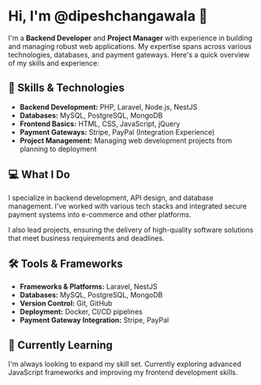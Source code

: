 # Hi, I'm @dipeshchangawala 👋

I'm a **Backend Developer** and **Project Manager** with experience in building and managing robust web applications. My expertise spans across various technologies, databases, and payment gateways. Here's a quick overview of my skills and experience:

## 🚀 Skills & Technologies

- **Backend Development:** PHP, Laravel, Node.js, NestJS
- **Databases:** MySQL, PostgreSQL, MongoDB
- **Frontend Basics:** HTML, CSS, JavaScript, jQuery
- **Payment Gateways:** Stripe, PayPal (Integration Experience)
- **Project Management:** Managing web development projects from planning to deployment

## 💻 What I Do

I specialize in backend development, API design, and database management. I've worked with various tech stacks and integrated secure payment systems into e-commerce and other platforms.

I also lead projects, ensuring the delivery of high-quality software solutions that meet business requirements and deadlines.

## 🛠 Tools & Frameworks

- **Frameworks & Platforms:** Laravel, NestJS
- **Databases:** MySQL, PostgreSQL, MongoDB
- **Version Control:** Git, GitHub
- **Deployment:** Docker, CI/CD pipelines
- **Payment Gateway Integration:** Stripe, PayPal

## 🌱 Currently Learning

I'm always looking to expand my skill set. Currently exploring advanced JavaScript frameworks and improving my frontend development skills.

<!--
## 📫 Let's Connect

- LinkedIn: [Your LinkedIn Profile](https://www.linkedin.com)
- GitHub: [Your GitHub Profile](https://github.com/yourusername)

Feel free to explore my repositories and connect with me for any collaboration or opportunities!
--->

<!---
dipeshchangawala/dipeshchangawala is a ✨ special ✨ repository because its `README.md` (this file) appears on your GitHub profile.
You can click the Preview link to take a look at your changes.
--->
